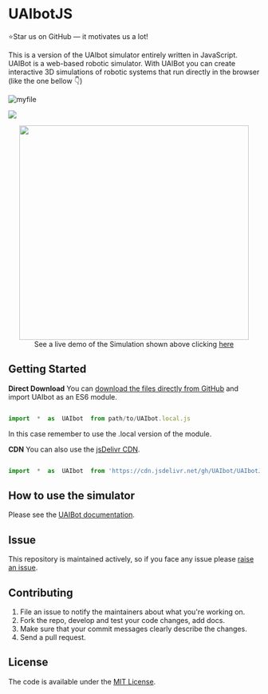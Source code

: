 
# UAIbotJS
⭐Star us on GitHub — it motivates us a lot!

This is a version of the UAIbot simulator entirely written in JavaScript. UAIBot is a web-based robotic simulator. With UAIBot you can create interactive 3D simulations of robotic systems that run directly in the browser (like the one bellow 👇)

![myfile](https://user-images.githubusercontent.com/52455330/139071980-91302a8a-37b1-4196-803e-f91b1de2ee5b.gif)


![](https://media3.giphy.com/media/v1.Y2lkPTc5MGI3NjExOTNjMTNkNjQxNzg2OTM1NmNhYmQ1YzNkNTA0MTBhNTdkNGVkYTUyZiZjdD1n/WsvRmiVFCd7fYipIDa/giphy.gif)
<p align="center">
  <img width="460" height="430" src="https://media3.giphy.com/media/v1.Y2lkPTc5MGI3NjExOTNjMTNkNjQxNzg2OTM1NmNhYmQ1YzNkNTA0MTBhNTdkNGVkYTUyZiZjdD1n/WsvRmiVFCd7fYipIDa/giphy.gif">
  <br>
  See a live demo of the Simulation shown above clicking
  <a href="https://jsfiddle.net/eulomelo/jda5nxtq/">here</a>
</p>

##  Getting Started
**Direct Download**
You can [download the files directly from GitHub](https://github.com/UAIbot/UAIbotJS/archive/master.zip) and import UAIbot as an ES6 module.

```javascript

import  *  as  UAIbot  from path/to/UAIbot.local.js

```
In this case remember to use the .local version of the module.

**CDN**
You can also use the [jsDelivr CDN](https://cdn.jsdelivr.net/gh/UAIbot/UAIbotJS@v1.0.1/UAIbotJS/UAIbot.js).
```javascript

import  *  as  UAIbot  from 'https://cdn.jsdelivr.net/gh/UAIbot/UAIbotJS@v1.0.1/UAIbotJS/UAIbot.js'

```
## How to use the simulator
Please see the [UAIBot documentation](https://uaibot.github.io/).
## Issue

This repository is maintained actively, so if you face any issue please  [raise an issue](https://github.com/UAIbot/UAIbotJS/issues/new).

## Contributing

1.  File an issue to notify the maintainers about what you're working on.
2.  Fork the repo, develop and test your code changes, add docs.
3.  Make sure that your commit messages clearly describe the changes.
4.  Send a pull request.
## License

The code is available under the  [MIT License](https://github.com/cferdinandi/atomic/blob/master/LICENSE.md).
